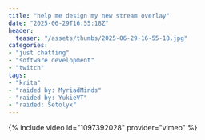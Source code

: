 ```yaml
---
title: "help me design my new stream overlay"
date: "2025-06-29T16:55:18Z"
header:
  teaser: "/assets/thumbs/2025-06-29-16-55-18.jpg"
categories:
- "just chatting"
- "software development"
- "twitch"
tags:
- "krita"
- "raided by: MyriadMinds"
- "raided by: YukieVT"
- "raided: Setolyx"
---
```

{% include video id="1097392028" provider="vimeo" %}
